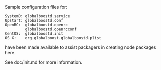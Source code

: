 Sample configuration files for:
```
SystemD: globalboostd.service
Upstart: globalboostd.conf
OpenRC:  globalboostd.openrc
         globalboostd.openrcconf
CentOS:  globalboostd.init
OS X:    org.globalboost.globalboostd.plist
```
have been made available to assist packagers in creating node packages here.

See doc/init.md for more information.
